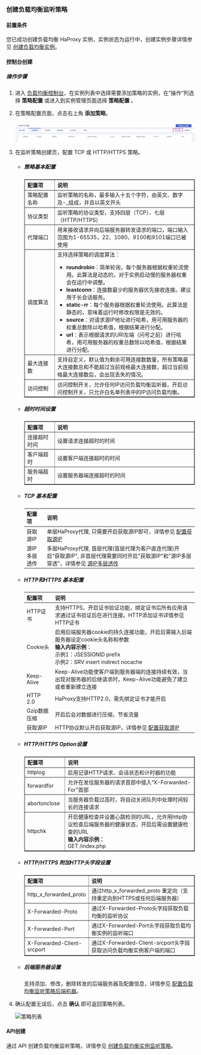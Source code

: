 ### 创建负载均衡监听策略

#### 前置条件

您已成功创建负载均衡 HaProxy 实例，实例状态为运行中，创建实例步骤详情参见 [创建负载均衡实例](F:\首云工作相关\PaaS产品线\弹性计算产品\负载均衡\用户操作手册\HaProxy\04.操作指南\00.负载均衡实例\00.创建负载均衡实例.md)。

#### 控制台创建

##### 操作步骤

1. 进入 [负载均衡控制台](https://console.capitalonline.net/loadbalancers)，在实例列表中选择需要添加策略的实例，在“操作”列选择 **策略配置** 或进入到实例管理页面选择 **策略配置** 。

2. 在策略配置页面，点击右上角 **添加策略**。

   ![添加策略](00.%E5%88%9B%E5%BB%BA%E8%B4%9F%E8%BD%BD%E5%9D%87%E8%A1%A1%E7%9B%91%E5%90%AC%E7%AD%96%E7%95%A5.assets/%E6%B7%BB%E5%8A%A0%E7%AD%96%E7%95%A5.png)

3. 在监听策略创建页，配置 TCP 或 HTTP/HTTPS 策略。

   + ##### 策略基本配置

     <table width="95%" border="1" cellpadding="2" cellspacing="1">
     	<thead>
             <tr>
                 <th align="left" width="15%">配置项</th>
                 <th align="left" width="70%">说明</th>
             </tr>
     	</thead>
         <tbody>
             <tr>
                 <td>策略配置名称</td>
                 <td>监听策略的名称，最多输入十五个字符，由英文、数字及-_组成，并且以英文开头</td>
             </tr>
             <tr>
                 <td>协议类型</td>
                 <td>监听策略的协议类型，支持四层（TCP）、七层（HTTP/HTTPS）</td>
             </tr>
             <tr>
                 <td>代理端口</td>
                 <td>用来接收请求并向后端服务器转发请求的端口，端口输入范围为1-65535，22、1080、9100和9101端口已被使用</td>
             </tr>
              <tr>
                 <td>调度算法</td>
                 <td>支持选择策略的调度算法：</br>
                     <ul>
                         <li><b>roundrobin</b>：简单轮询，每个服务器根据权重轮流使用。此算法是动态的，对于实例启动慢的服务器权重会在运行中调整。</li>
                         <li><b>leastconn</b>：连接数最少的服务器优先接收连接。建议用于长会话服务。</li>
                         <li><b>static-rr</b>：每个服务器根据权重轮流使用。此算法是静态的，意味着运行时修改权限是无效的。</li>
                         <li><b>source</b>：对请求源IP地址进行哈希，用可用服务器的权重总数除以哈希值，根据结果进行分配。</li>
                         <li><b>url</b>：表示根据请求的URI左端（问号之前）进行哈希，用可用服务器的权重总数除以哈希值，根据结果进行分配。</li>
             		</ul>
             	</td>
             </tr>
     		<tr>
                 <td>最大连接数</td>
                 <td>支持自定义，默认值为剩余可用连接数数量，所有策略最大连接数总和不能超过当前规格最大连接数，超过当前规格最大连接数后，会出现丢失的情况。</td>
             </tr>
     		<tr>
                 <td>访问控制</td>
                 <td>访问控制开关，允许任何IP访问负载均衡监听器，开启访问控制开关，只允许白名单列表中的IP访问负载均衡。</td>
             </tr>
     	</tbody>
     </table>

   + ##### 超时时间设置

     <table width="95%" border="1" cellpadding="2" cellspacing="1">
     	<thead>
             <tr>
                 <th align="left" width="15%">配置项</th>
                 <th align="left" width="70%">说明</th>
             </tr>
     	</thead>
         <tbody>
             <tr>
                 <td>连接超时时间</td>
                 <td>设置请求连接超时的时间</td>
             </tr>
             <tr>
                 <td>客户端超时</td>
                 <td>设置客户端连接超时的时间</td>
             </tr>
             <tr>
                 <td>服务端超时</td>
                 <td>设置服务器端连接超时的时间</td>
             </tr>
     	</tbody>
     </table>

   + ##### TCP 基本配置

     | 配置项       | 说明                                                         |
     | ------------ | ------------------------------------------------------------ |
     | 获取源IP     | 单层HaProxy代理, 只需要开启获取源IP即可，详情参见 [配置获取源IP](F:\首云工作相关\PaaS产品线\弹性计算产品\负载均衡\用户操作手册\HaProxy\06.最佳实践\00.配置获取源IP与源IP多层透传.md) |
     | 源IP多层透传 | 多层HaProxy代理, 首层代理(首层代理为客户直连代理)开启"获取源IP", 非首层代理需要同时开启"获取源IP"和"源IP多层穿透"，详情参见 [源IP多层透传](F:\首云工作相关\PaaS产品线\弹性计算产品\负载均衡\用户操作手册\HaProxy\06.最佳实践\00.配置获取源IP与源IP多层透传.md) |

   + ##### HTTP和HTTPS 基本配置

     | 配置项       | 说明                                                         |
     | ------------ | ------------------------------------------------------------ |
     | HTTP证书     | 支持HTTPS，开启证书验证功能，绑定证书后所有应用请求通过证书验证后在进行连接。HTTP添加证书详情参见 HTTP证书 |
     | Cookie头     | 启用后端服务器cookie的持久连接功能，开启后需输入后端服务器设定cookie头名称和参数<br />**输入内容示例**：<br />示例1：JSESSIONID prefix<br />示例2：SRV insert indirect nocache |
     | Keep-Alive   | Keep-Alive功能使客户端到服务器端的连接持续有效，当出现对服务器的后继请求时，Keep-Alive功能避免了建立或者重新建立连接 |
     | HTTP 2.0     | HaProxy支持HTTP2.0，需先绑定证书才能开启                     |
     | Gzip数据压缩 | 开启后会对数据进行压缩，节省流量                             |
     | 获取源IP     | HTTP协议默认开启获取源IP，详情参见 [配置获取源IP](F:\首云工作相关\PaaS产品线\弹性计算产品\负载均衡\用户操作手册\HaProxy\06.最佳实践\00.配置获取源IP与源IP多层透传.md) |

   + ##### HTTP/HTTPS Option设置

     <table width="95%" border="1" cellpadding="2" cellspacing="1">
     	<thead>
             <tr>
                 <th align="left" width="15%">配置项</th>
                 <th align="left" width="70%">说明</th>
             </tr>
     	</thead>
         <tbody>
             <tr>
                 <td>httplog</td>
                 <td>启用记录HTTP请求、会话状态和计时器的功能</td>
             </tr>
             <tr>
                 <td>forwardfor</td>
                 <td>允许在发往服务器的请求首部中插入“X-Forwarded-For”首部</td>
             </tr>
             <tr>
                 <td>abortonclose</td>
                 <td>当服务器负载过高时，将自动关闭队列中处理时间较长的连接请求</td>
             </tr>
             <tr>
                 <td>httpchk</td>
                 <td>开启健康检查并设置心跳检测的URL，允许用http协议检查后端服务器的健康状态，开启后需设置健康检查的URL</br><b>输入内容示例：</b></br>GET /index.php</td>
             </tr>
     	</tbody>
     </table>

   + ##### HTTP/HTTPS 附加HTTP头字段设置

     <table width="95%" border="1" cellpadding="2" cellspacing="1">
     	<thead>
             <tr>
                 <th align="left" width="15%">配置项</th>
                 <th align="left" width="70%">说明</th>
             </tr>
     	</thead>
         <tbody>
             <tr>
                 <td>http_x_forwarded_proto</td>
                 <td>通过http_x_forwarded_proto 重定向（支持重定向到HTTPS或任何后端服务器）</td>
             </tr>
             <tr>
                 <td>X-Forwarded-Proto</td>
                 <td>通过X-Forwarded-Proto头字段获取负载均衡的监听协议</td>
             </tr>
             <tr>
                 <td>X-Forwarded-Port</td>
                 <td>通过X-Forwarded-Port头字段获取负载均衡实例的监听端口</td>
             </tr>
             <tr>
                 <td>X-Forwarded-Client-srcport</td>
                 <td>通过X-Forwarded-Client-srcport头字段获取访问负载均衡实例客户端的端口</td>
             </tr>
     	</tbody>
     </table>

   + ##### 后端服务器设置

     支持添加、修改，删除转发的后端服务器及配置信息，详情参见 [配置负载均衡监听策略后端机器](F:\首云工作相关\PaaS产品线\弹性计算产品\负载均衡\用户操作手册\HaProxy\04.操作指南\01.负载均衡监听策略\02.配置负载均衡监听策略后端机器.md)。

4. 确认配置无误后，点击 **确认** 即可返回策略列表。

   ![策略列表](F:\首云工作相关\PaaS产品线\弹性计算产品\负载均衡\用户操作手册\用户操作手册图片\操作指南\创建策略\策略列表.png)


#### API创建

通过 API 创建负载均衡监听策略，详情参见 [创建负载均衡实例监听策略](F:\首云工作相关\PaaS产品线\弹性计算产品\负载均衡\用户操作手册\HaProxy\09.API文档\03.监听策略相关接口\01.修改监听策略.md)。
